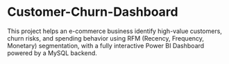 # Customer-Churn-Dashboard
This project helps an e-commerce business identify high-value customers, churn risks, and spending behavior using RFM (Recency, Frequency, Monetary) segmentation, with a fully interactive Power BI Dashboard powered by a MySQL backend.
